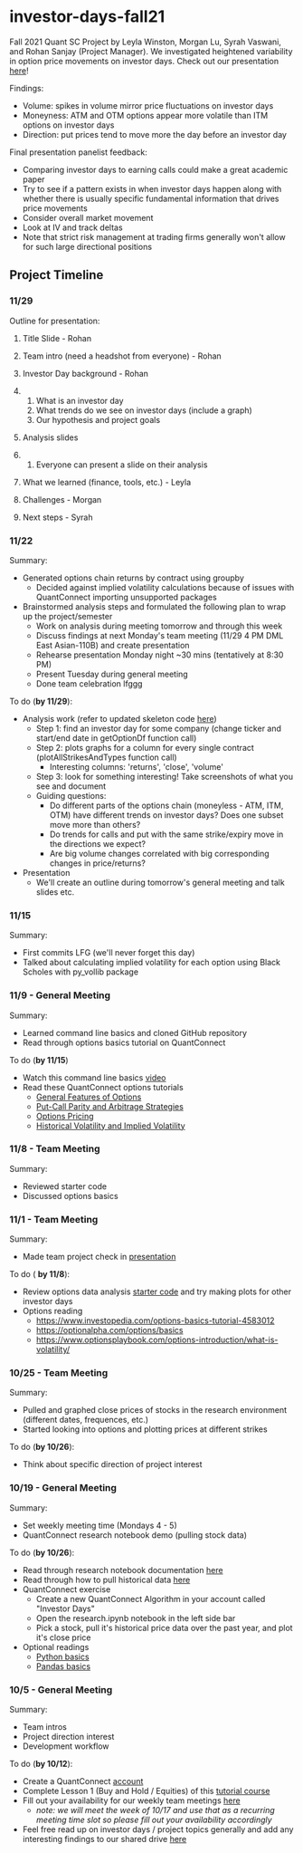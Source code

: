 # investor-days-fall21

Fall 2021 Quant SC Project by Leyla Winston, Morgan Lu, Syrah Vaswani, and Rohan Sanjay (Project Manager). We investigated heightened variability in option price movements on investor days. Check out our presentation [here](https://docs.google.com/presentation/d/1OMdCbCVdm1Ctyj82If7naslAkP7ya40nhJJYIRRVjVI/edit#slide=id.g102d6bd0591_0_0)!

Findings:

- Volume: spikes in volume mirror price fluctuations on investor days
- Moneyness: ATM and OTM options appear more volatile than ITM options on investor days
- Direction: put prices tend to move more the day before an investor day

Final presentation panelist feedback:

- Comparing investor days to earning calls could make a great academic paper
- Try to see if a pattern exists in when investor days happen along with whether there is usually specific fundamental information that drives price movements
- Consider overall market movement
- Look at IV and track deltas
- Note that strict risk management at trading firms generally won't allow for such large directional positions

## Project Timeline

### 11/29

Outline for presentation:

1. Title Slide - Rohan

2. Team intro (need a headshot from everyone) - Rohan 

3. Investor Day background - Rohan 

4. 1. What is an investor day
   2. What trends do we see on investor days (include a graph)
   3. Our hypothesis and project goals

5. Analysis slides

6. 1. Everyone can present a slide on their analysis

7. What we learned (finance, tools, etc.) - Leyla

8. Challenges - Morgan

9. Next steps - Syrah

### 11/22

Summary:

- Generated options chain returns by contract using groupby
  - Decided against implied volatility calculations because of issues with QuantConnect importing unsupported packages
- Brainstormed analysis steps and formulated the following plan to wrap up the project/semester
  - Work on analysis during meeting tomorrow and through this week
  - Discuss findings at next Monday's team meeting (11/29 4 PM DML East Asian-110B) and create presentation
  - Rehearse presentation Monday night ~30 mins (tentatively at 8:30 PM)
  - Present Tuesday during general meeting
  - Done team celebration lfggg

To do (**by 11/29**):

- Analysis work (refer to updated skeleton code [here](https://github.com/quantsc/investor-days-fall21/blob/main/rohans_code/research.ipynb))
  - Step 1: find an investor day for some company (change ticker and start/end date in getOptionDf function call)
  - Step 2: plots graphs for a column for every single contract (plotAllStrikesAndTypes function call)
    - Interesting columns: 'returns', 'close', 'volume'
  - Step 3: look for something interesting! Take screenshots of what you see and document
  - Guiding questions:
    - Do different parts of the options chain (moneyless - ATM, ITM, OTM) have different trends on investor days? Does one subset move more than others?
    - Do trends for calls and put with the same strike/expiry move in the directions we expect?
    - Are big volume changes correlated with big corresponding changes in price/returns?
- Presentation
  - We'll create an outline during tomorrow's general meeting and talk slides etc. 

### 11/15

Summary:

- First commits LFG (we'll never forget this day)
- Talked about calculating implied volatility for each option using Black Scholes with py_vollib package

### 11/9 - General Meeting

Summary:

- Learned command line basics and cloned GitHub repository
- Read through options basics tutorial on QuantConnect

To do (**by 11/15**)

- Watch this command line basics [video](https://www.youtube.com/watch?v=aKRYQsKR46I)
- Read these QuantConnect options tutorials
  - [General Features of Options](https://www.quantconnect.com/tutorials/introduction-to-options/general-features-of-options)
  - [Put-Call Parity and Arbitrage Strategies](https://www.quantconnect.com/tutorials/introduction-to-options/put-call-parity-and-arbitrage-strategies)
  - [Options Pricing](https://www.quantconnect.com/tutorials/introduction-to-options/options-pricing-black-scholes-merton-model)
  - [Historical Volatility and Implied Volatility](https://www.quantconnect.com/tutorials/introduction-to-options/historical-volatility-and-implied-volatility)

### 11/8 - Team Meeting

Summary: 

- Reviewed starter code
- Discussed options basics

### 11/1 - Team Meeting

Summary:

- Made team project check in [presentation](https://docs.google.com/presentation/d/1jru1xy_MMRq6dFX2kD2tH5IspbeE0qObgqWaQOGPWzE/edit)

To do ( **by 11/8**):

- Review options data analysis [starter code](https://github.com/quantsc/investor-days-fall21/blob/main/rohans_code/research.ipynb) and try making plots for other investor days
- Options reading
  - https://www.investopedia.com/options-basics-tutorial-4583012
  - https://optionalpha.com/options/basics
  - https://www.optionsplaybook.com/options-introduction/what-is-volatility/

### 10/25 - Team Meeting

Summary: 

- Pulled and graphed close prices of stocks in the research environment (different dates, frequences, etc.)
- Started looking into options and plotting prices at different strikes 

To do (**by 10/26**):

- Think about specific direction of project interest

### 10/19 - General Meeting

Summary: 

- Set weekly meeting time (Mondays 4 - 5)
- QuantConnect research notebook demo (pulling stock data)

To do (**by 10/26**):

- Read through research notebook documentation [here](https://www.quantconnect.com/docs/research/overview)
- Read through how to pull historical data [here](https://www.quantconnect.com/docs/research/historical-data)
- QuantConnect exercise
  - Create a new QuantConnect Algorithm in your account called "Investor Days"
  - Open the research.ipynb notebook in the left side bar
  - Pick a stock, pull it's historical price data over the past year, and plot it's close price
- Optional readings
  - [Python basics](https://www.freecodecamp.org/news/python-crash-course/)
  - [Pandas basics](https://pandas.pydata.org/pandas-docs/version/1.3/user_guide/10min.html)

### 10/5 - General Meeting

Summary:

- Team intros 
- Project direction interest
- Development workflow

To do (**by 10/12**):

- Create a QuantConnect [account](https://www.quantconnect.com/login)
- Complete Lesson 1 (Buy and Hold / Equities) of this [tutorial course](https://www.quantconnect.com/learning/course/1/boot-camp-101-us-equities)
- Fill out your availability for our weekly team meetings [here](https://lettucemeet.com/l/Dl2l8)
  - *note: we will meet the week of 10/17 and use that as a recurring meeting time slot so please fill out your availability accordingly*
- Feel free read up on investor days / project topics generally and add any interesting findings to our shared drive [here](https://drive.google.com/drive/u/0/folders/0AEPlvIHyEklGUk9PVA)



